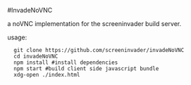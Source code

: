 #InvadeNoVNC

a noVNC implementation for the screeninvader build server.

usage:
```
  git clone https://github.com/screeninvader/invadeNoVNC
  cd invadeNoVNC
  npm install #install dependencies
  npm start #build client side javascript bundle
  xdg-open ./index.html
```
